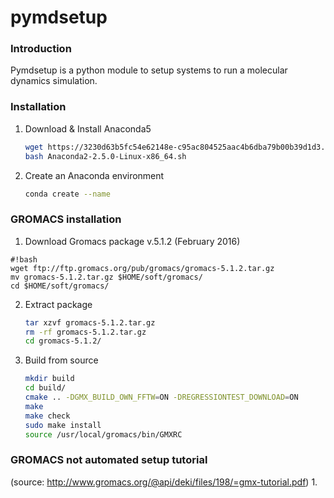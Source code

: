 # pymdsetup

### Introduction
Pymdsetup is a python module to setup systems to run a molecular
dynamics simulation.

### Installation
1. Download & Install Anaconda5

    ```bash
    wget https://3230d63b5fc54e62148e-c95ac804525aac4b6dba79b00b39d1d3.ssl.cf1.rackcdn.com/Anaconda2-2.5.0-Linux-x86_64.sh
    bash Anaconda2-2.5.0-Linux-x86_64.sh
    ```

2. Create an Anaconda environment

    ```bash
    conda create --name
    ```

### GROMACS installation
1. Download Gromacs package v.5.1.2 (February 2016)

    
```
#!bash
wget ftp://ftp.gromacs.org/pub/gromacs/gromacs-5.1.2.tar.gz
mv gromacs-5.1.2.tar.gz $HOME/soft/gromacs/
cd $HOME/soft/gromacs/
```

    

2. Extract package

    ```bash
    tar xzvf gromacs-5.1.2.tar.gz
    rm -rf gromacs-5.1.2.tar.gz
    cd gromacs-5.1.2/
    ```

3. Build from source

    ```bash
    mkdir build
    cd build/
    cmake .. -DGMX_BUILD_OWN_FFTW=ON -DREGRESSIONTEST_DOWNLOAD=ON
    make
    make check
    sudo make install
    source /usr/local/gromacs/bin/GMXRC
    ```

### GROMACS not automated setup tutorial
(source: http://www.gromacs.org/@api/deki/files/198/=gmx-tutorial.pdf)
1.